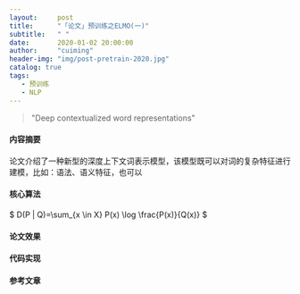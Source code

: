 ```yaml
---
layout:     post
title:      "「论文」预训练之ELMO(一)"
subtitle:	" "
date:       2020-01-02 20:00:00
author:     "cuiming"
header-img: "img/post-pretrain-2020.jpg"
catalog: true
tags:	
   - 预训练
   - NLP
---
```


> "Deep contextualized word representations"

#### 内容摘要

论文介绍了一种新型的深度上下文词表示模型，该模型既可以对词的复杂特征进行建模，比如：语法、语义特征，也可以

#### 核心算法

$
D(P \| Q)=\sum_{x \in X} P(x) \log \frac{P(x)}{Q(x)}
$



#### 论文效果

#### 代码实现

#### 参考文章
